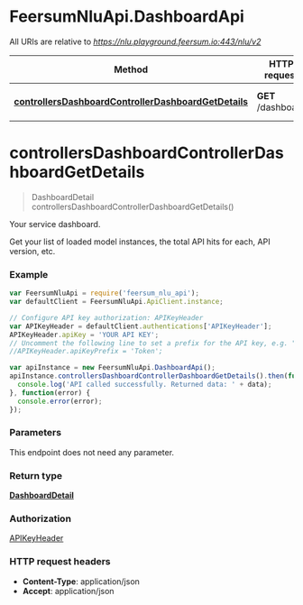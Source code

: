 # FeersumNluApi.DashboardApi

All URIs are relative to *https://nlu.playground.feersum.io:443/nlu/v2*

Method | HTTP request | Description
------------- | ------------- | -------------
[**controllersDashboardControllerDashboardGetDetails**](DashboardApi.md#controllersDashboardControllerDashboardGetDetails) | **GET** /dashboard | Your service dashboard.


<a name="controllersDashboardControllerDashboardGetDetails"></a>
# **controllersDashboardControllerDashboardGetDetails**
> DashboardDetail controllersDashboardControllerDashboardGetDetails()

Your service dashboard.

Get your list of loaded model instances, the total API hits for each, API version, etc.

### Example
```javascript
var FeersumNluApi = require('feersum_nlu_api');
var defaultClient = FeersumNluApi.ApiClient.instance;

// Configure API key authorization: APIKeyHeader
var APIKeyHeader = defaultClient.authentications['APIKeyHeader'];
APIKeyHeader.apiKey = 'YOUR API KEY';
// Uncomment the following line to set a prefix for the API key, e.g. "Token" (defaults to null)
//APIKeyHeader.apiKeyPrefix = 'Token';

var apiInstance = new FeersumNluApi.DashboardApi();
apiInstance.controllersDashboardControllerDashboardGetDetails().then(function(data) {
  console.log('API called successfully. Returned data: ' + data);
}, function(error) {
  console.error(error);
});

```

### Parameters
This endpoint does not need any parameter.

### Return type

[**DashboardDetail**](DashboardDetail.md)

### Authorization

[APIKeyHeader](../README.md#APIKeyHeader)

### HTTP request headers

 - **Content-Type**: application/json
 - **Accept**: application/json

